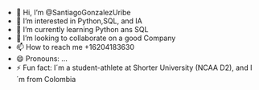 - 👋 Hi, I’m @SantiagoGonzalezUribe
- 👀 I’m interested in Python,SQL, and IA
- 🌱 I’m currently learning Python ans SQL
- 💞️ I’m looking to collaborate on a good Company 
- 📫 How to reach me +16204183630
- 😄 Pronouns: ...
- ⚡ Fun fact: I´m a student-athlete at Shorter University (NCAA D2), and I´m from Colombia

<!---
SantiagoGonzalezUribe/SantiagoGonzalezUribe is a ✨ special ✨ repository because its `README.md` (this file) appears on your GitHub profile.
You can click the Preview link to take a look at your changes.
--->
